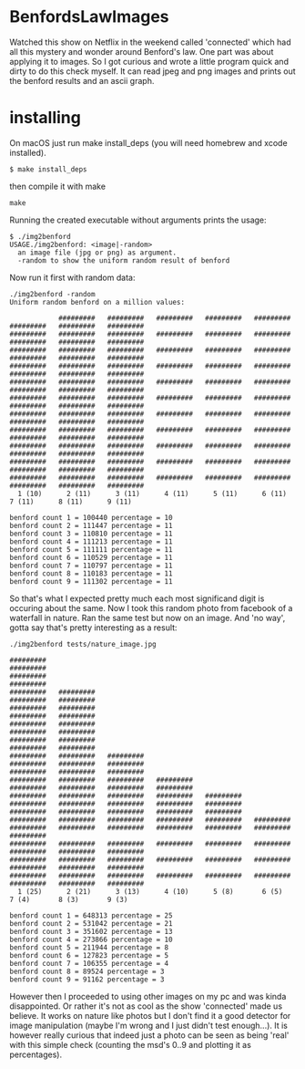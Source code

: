 # BenfordsLawImages

Watched this show on Netflix in the weekend called 'connected' which had all this mystery and wonder around Benford's law.
One part was about applying it to images. So I got curious and wrote a little program quick and dirty to do this check myself.
It can read jpeg and png images and prints out the benford results and an ascii graph.


# installing
On macOS just run make install_deps (you will need homebrew and xcode installed).

```
$ make install_deps
```

then compile it with make
```
make
```

Running the created executable without arguments prints the usage:
```
$ ./img2benford
USAGE./img2benford: <image|-random>
  an image file (jpg or png) as argument.
  -random to show the uniform random result of benford
```

Now run it first with random data:
```
./img2benford -random
Uniform random benford on a million values:

            #########   #########   #########   #########   #########   #########   #########   #########
#########   #########   #########   #########   #########   #########   #########   #########   #########
#########   #########   #########   #########   #########   #########   #########   #########   #########
#########   #########   #########   #########   #########   #########   #########   #########   #########
#########   #########   #########   #########   #########   #########   #########   #########   #########
#########   #########   #########   #########   #########   #########   #########   #########   #########
#########   #########   #########   #########   #########   #########   #########   #########   #########
#########   #########   #########   #########   #########   #########   #########   #########   #########
#########   #########   #########   #########   #########   #########   #########   #########   #########
#########   #########   #########   #########   #########   #########   #########   #########   #########
#########   #########   #########   #########   #########   #########   #########   #########   #########
  1 (10)      2 (11)      3 (11)      4 (11)      5 (11)      6 (11)      7 (11)      8 (11)      9 (11)

benford count 1 = 100440 percentage = 10
benford count 2 = 111447 percentage = 11
benford count 3 = 110810 percentage = 11
benford count 4 = 111213 percentage = 11
benford count 5 = 111111 percentage = 11
benford count 6 = 110529 percentage = 11
benford count 7 = 110797 percentage = 11
benford count 8 = 110183 percentage = 11
benford count 9 = 111302 percentage = 11
```

So that's what I expected pretty much each most significand digit is occuring about the same.
Now I took this random photo from facebook of a waterfall in nature. Ran the same test but now on an image. And 'no way', gotta
say that's pretty interesting as a result:

```
./img2benford tests/nature_image.jpg

#########
#########
#########
#########
#########   #########
#########   #########
#########   #########
#########   #########
#########   #########
#########   #########
#########   #########
#########   #########
#########   #########   #########
#########   #########   #########
#########   #########   #########
#########   #########   #########   #########
#########   #########   #########   #########
#########   #########   #########   #########   #########
#########   #########   #########   #########   #########
#########   #########   #########   #########   #########
#########   #########   #########   #########   #########   #########
#########   #########   #########   #########   #########   #########   #########
#########   #########   #########   #########   #########   #########   #########   #########   #########
#########   #########   #########   #########   #########   #########   #########   #########   #########
#########   #########   #########   #########   #########   #########   #########   #########   #########
  1 (25)      2 (21)      3 (13)      4 (10)      5 (8)       6 (5)       7 (4)       8 (3)       9 (3)

benford count 1 = 648313 percentage = 25
benford count 2 = 531042 percentage = 21
benford count 3 = 351602 percentage = 13
benford count 4 = 273866 percentage = 10
benford count 5 = 211944 percentage = 8
benford count 6 = 127823 percentage = 5
benford count 7 = 106355 percentage = 4
benford count 8 = 89524 percentage = 3
benford count 9 = 91162 percentage = 3

```

However then I proceeded to using other images on my pc and was kinda disappointed. Or rather it's not as cool as the show 'connected' made us believe.
It works on nature like photos but I don't find it a good detector for image manipulation (maybe I'm wrong and I just didn't test enough...). 
It is however really curious that indeed just a photo can be seen as being 'real' with this simple check (counting the msd's 0..9 and plotting it as percentages).

